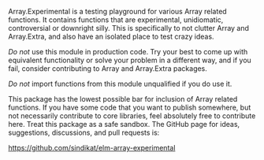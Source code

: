 Array.Experimental is a testing playground for various Array related functions. It contains functions that are experimental, unidiomatic, controversial or downright silly. This is specifically to not clutter Array and Array.Extra, and also have an isolated place to test crazy ideas.

*Do not* use this module in production code. Try your best to come up with equivalent functionality or solve your problem in a different way, and if you fail, consider contributing to Array and Array.Extra packages.

*Do not* import functions from this module unqualified if you do use it.

This package has the lowest possible bar for inclusion of Array related functions. If you have some code that you want to publish somewhere, but not necessarily contribute to core libraries, feel absolutely free to contribute here. Treat this package as a safe sandbox. The GitHub page for ideas, suggestions, discussions, and pull requests is:

https://github.com/sindikat/elm-array-experimental
